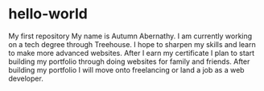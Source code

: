 # hello-world
My first repository
My name is Autumn Abernathy. I am currently working on a tech degree through Treehouse. I hope to sharpen my skills and learn to make more advanced websites. After I earn my certificate I plan to start building my portfolio through doing websites for family and friends. After building my portfolio I will move onto freelancing or land a job as a web developer.
